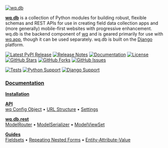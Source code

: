 [![wq.db][logo]][docs]

[**wq.db**][docs] is a collection of Python modules for building robust, flexible schemas and REST APIs for use in creating field data collection apps and (more generally) mobile-first websites with progressive enhancement.  wq.db is the backend component of [wq] and is geared primarily for use with [wq.app], though it can be used separately.  wq.db is built on the [Django] platform.

[![Latest PyPI Release](https://img.shields.io/pypi/v/wq.db.svg)](https://pypi.org/project/wq.db)
[![Release Notes](https://img.shields.io/github/release/wq/wq.db.svg)](https://github.com/wq/wq.db/releases)
[![Documentation](https://img.shields.io/badge/Docs-2.1-blue.svg)][docs]
[![License](https://img.shields.io/pypi/l/wq.db.svg)](https://wq.io/license)
[![GitHub Stars](https://img.shields.io/github/stars/wq/wq.db.svg)](https://github.com/wq/wq.db/stargazers)
[![GitHub Forks](https://img.shields.io/github/forks/wq/wq.db.svg)](https://github.com/wq/wq.db/network)
[![GitHub Issues](https://img.shields.io/github/issues/wq/wq.db.svg)](https://github.com/wq/wq.db/issues)

[![Tests](https://github.com/wq/wq.db/actions/workflows/test.yml/badge.svg)](https://github.com/wq/wq.db/actions/workflows/test.yml)
[![Python Support](https://img.shields.io/pypi/pyversions/wq.db.svg)](https://pypi.org/project/wq.db)
[![Django Support](https://img.shields.io/pypi/djversions/wq.db.svg)](https://pypi.org/project/wq.db)

### [Documentation][docs]

[**Installation**][installation]

[**API**][api]
<br>
[wq Config Object][config]
&bull;
[URL Structure][url-structure]
&bull;
[Settings][settings]

[**wq.db.rest**][rest]
<br>
[ModelRouter][router]
&bull;
[ModelSerializer][serializers]
&bull;
[ModelViewSet][views]

[**Guides**][guides]
<br>
[Fieldsets][fieldsets]
&bull;
[Repeating Nested Forms][nested-forms]
&bull;
[Entity-Attribute-Value][eav]

[logo]: https://wq.io/images/wq.db.svg
[docs]: https://wq.io/wq.db/

[installation]: https://wq.io/wq.db/#installation
[api]: https://wq.io/wq.db/#api
[config]: https://wq.io/config
[url-structure]: https://wq.io/wq.db/url-structure
[settings]: https://wq.io/wq.db/settings
[rest]: https://wq.io/wq.db/rest
[router]: https://wq.io/wq.db/router
[serializers]: https://wq.io/wq.db/serializers
[views]: https://wq.io/wq.db/views
[guides]: https://wq.io/guides/
[fieldsets]: https://wq.io/guides/organize-inputs-into-fieldsets
[nested-forms]: https://wq.io/guides/implement-repeating-nested-forms
[eav]: https://wq.io/guides/eav-vs-relational

[wq]: https://wq.io
[wq.app]: https://wq.io/wq.app/
[Django]: https://www.djangoproject.com/
